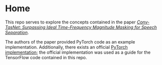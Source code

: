 # Home

This repo serves to explore the concepts contained in the paper [*Conv-TasNet: Surpassing Ideal Time-Frequency
Magnitude Masking for Speech Separation*](https://arxiv.org/pdf/1809.07454.pdf).

The authors of the paper provided PyTorch code as an example implementation. Additionally, there exists an official [PyTorch implementation](https://pytorch.org/audio/stable/_modules/torchaudio/models/conv_tasnet.html); the official implementation was used as a guide for the TensorFlow code contained in this repo.